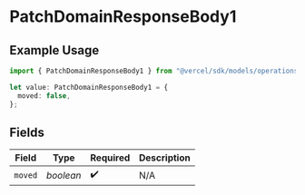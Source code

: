 # PatchDomainResponseBody1

## Example Usage

```typescript
import { PatchDomainResponseBody1 } from "@vercel/sdk/models/operations";

let value: PatchDomainResponseBody1 = {
  moved: false,
};
```

## Fields

| Field              | Type               | Required           | Description        |
| ------------------ | ------------------ | ------------------ | ------------------ |
| `moved`            | *boolean*          | :heavy_check_mark: | N/A                |